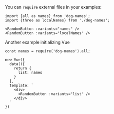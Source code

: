 You can `require` external files in your examples:

    import {all as names} from 'dog-names';
    import {three as localNames} from './dog-names';

    <RandomButton :variants="names" />
    <RandomButton :variants="localNames" />

Another example initializing Vue

    const names = require('dog-names').all;

    new Vue({
      data(){
        return {
          list: names
        }
      },
      template: `
        <div>
          <RandomButton :variants="list" />
        </div>
      `
    })
